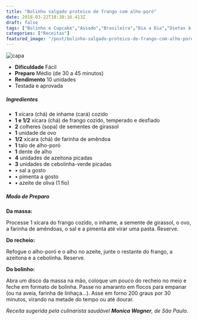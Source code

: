 ```yaml
---
title: "Bolinho salgado proteico de frango com alho-poró"
date: 2018-03-22T18:30:16.413Z
draft: false
tags: ["Bolinho e Cupcake","Assado","Brasileira","Dia a Dia","Dietas à base de proteínas","Proteínas","Receitas com frango","Receitas simples e fáceis","Vegetais e legumes"]
categories: ["Receitas"]
featured_image: "/post/bolinho-salgado-proteico-de-frango-com-alho-poro.7467be7d.jpeg"
---
```


![capa](/post/bolinho-salgado-proteico-de-frango-com-alho-poro.7467be7d.jpeg)

*   **Dificuldade** Fácil
*   **Preparo** Médio (de 30 a 45 minutos)
*   **Rendimento** 10 unidades
*   Testada e aprovada
    

##### Ingredientes

*   **1** xícara (chá) de inhame (cará) cozido
*   **1 e 1/2** xícara (chá) de frango cozido, temperado e desfiado
*   **2** colheres (sopa) de sementes de girassol
*   **1** unidade de ovo
*   **1/2** xícara (chá) de farinha de amêndoa
*   **1** talo de alho-poró
*   **1** dente de alho
*   **4** unidades de azeitona picadas
*   **3** unidades de cebolinha-verde picadas
*   • sal a gosto
*   • pimenta a gosto
*   • azeite de oliva (1 fio)

##### Modo de Preparo

**Da massa:**

Processe 1 xícara do frango cozido, o inhame, a semente de girassol, o ovo, a farinha de amêndoas, o sal e a pimenta até virar uma pasta. Reserve.

**Do recheio:**

Refogue o alho-poró e o alho no azeite, junte o restante do frango, a azeitona e a cebolinha. Reserve.

**Do bolinho:**

Abra um disco da massa na mão, coloque um pouco do recheio no meio e feche em formato de bolinha. Passe no amaranto em flocos para empanar (ou na aveia, farinha de linhaça…). Asse em forno 200 graus por 30 minutos, virando na metade do tempo ou até dourar.

_Receita sugerida pela culinarista saudável **Monica Wagner**, de São Paulo._
